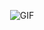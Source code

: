 <p align="center">
<img src="https://media.tenor.com/tvm0isapcMsAAAAC/majoras-mask-majora.gif" alt="GIF"></img>
</p>
